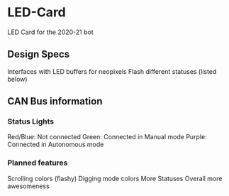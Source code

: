 # LED-Card
LED Card for the 2020-21 bot

## Design Specs

Interfaces with LED buffers for neopixels
Flash different statuses (listed below)


## CAN Bus information

### Status Lights
Red/Blue: Not connected
Green: Connected in Manual mode
Purple: Connected in Autonomous mode

### Planned features
Scrolling colors (flashy)
Digging mode colors
More Statuses
Overall more awesomeness
